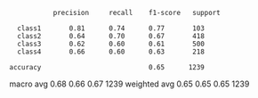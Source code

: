               precision     recall    f1-score   support

      class1       0.81      0.74      0.77       103
      class2       0.64      0.70      0.67       418
      class3       0.62      0.60      0.61       500
      class4       0.66      0.60      0.63       218

    accuracy                           0.65      1239
   macro avg       0.68      0.66      0.67      1239
weighted avg       0.65      0.65      0.65      1239
